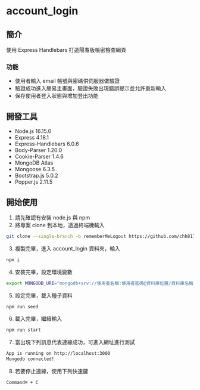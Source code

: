 # account_login

## 簡介
使用 Express Handlebars 打造陽春版帳密檢查網頁

### 功能
- 使用者輸入 email 帳號與密碼供伺服器做驗證
- 驗證成功進入簡易主畫面，驗證失敗出現錯誤提示並允許重新輸入
- 保存使用者登入狀態與增加登出功能

## 開發工具
- Node.js 16.15.0
- Express 4.18.1
- Express-Handlebars 6.0.6
- Body-Parser 1.20.0
- Cookie-Parser 1.4.6
- MongoDB Atlas
- Mongoose 6.3.5
- Bootstrap.js 5.0.2
- Popper.js 2.11.5

## 開始使用
1. 請先確認有安裝 node.js 與 npm
2. 將專案 clone 到本地，透過終端機輸入
```zsh
git clone --single-branch -b rememberMeLogout https://github.com/chh817/account_login.git
```
3. 複製完畢，進入 account_login 資料夾，輸入
```zsh
npm i
```
4. 安裝完畢，設定環境變數
```zsh
export MONGODB_URI="mongodb+srv://使用者名稱:使用者密碼@資料庫位置/資料庫名稱(與下載資料夾名稱相同)?retryWrites=true&w=majority"
``` 
5. 設定完畢，載入種子資料
```zsh
npm run seed
```
6. 載入完畢，繼續輸入
```zsh
npm run start
```
7. 當出現下列訊息代表連線成功，可進入網址進行測試
```zsh
App is running on http://localhost:3000
Mongodb connected!
```
8. 若要停止連線，使用下列快速鍵
```zsh
Command⌘ + C
```
